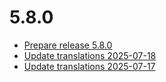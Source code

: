 # 5.8.0
- [Prepare release 5.8.0](https://github.com/shopware/SwagLanguagePack/commit/61ca57b)
- [Update translations 2025-07-18](https://github.com/shopware/SwagLanguagePack/commit/eb947ba)
- [Update translations 2025-07-17](https://github.com/shopware/SwagLanguagePack/commit/e2743b8)